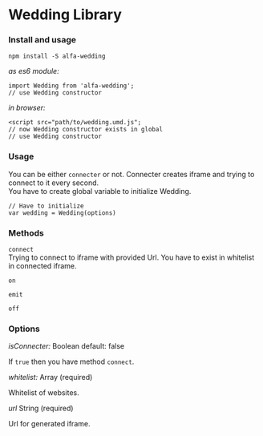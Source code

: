 # Wedding Library
  
### Install and usage  
  
```
npm install -S alfa-wedding
```  

_as es6 module:_  
```
import Wedding from 'alfa-wedding';
// use Wedding constructor
```  
  
_in browser:_  
```
<script src="path/to/wedding.umd.js";
// now Wedding constructor exists in global  
// use Wedding constructor  
```  

  
### Usage  
  
You can be either `connecter` or not. Connecter creates iframe and trying to connect to it every second.  
You have to create global variable to initialize Wedding.  
  
```
// Have to initialize
var wedding = Wedding(options)
```  
  
### Methods  
  
`connect`  
Trying to connect to iframe with provided Url. You have to exist in whitelist in connected iframe.
   
`on`  
  
  
`emit`  
  
  
`off`  
  
  

### Options

*isConnecter:* Boolean 
default: false  
  
If `true` then you have method `connect`.  
  

*whitelist:* Array (required)
   
Whitelist of websites.  
  
*url* String (required)  
  
Url for generated iframe.  
  
  